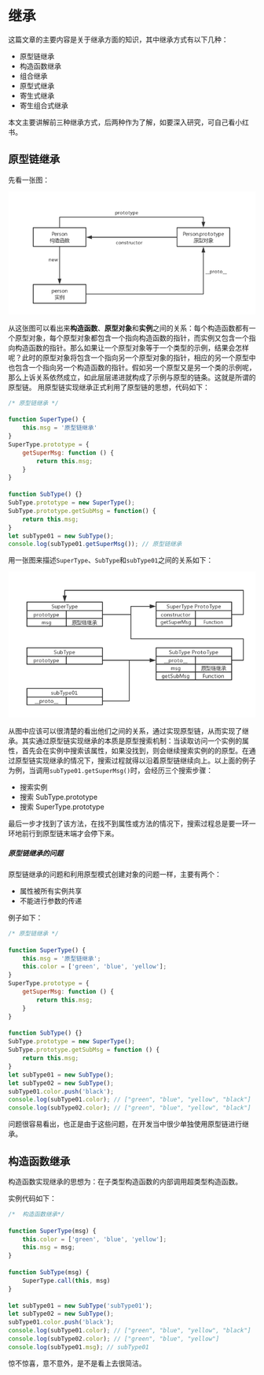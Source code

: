 # 继承

这篇文章的主要内容是关于继承方面的知识，其中继承方式有以下几种：

* 原型链继承
* 构造函数继承
* 组合继承
* 原型式继承
* 寄生式继承
* 寄生组合式继承

本文主要讲解前三种继承方式，后两种作为了解，如要深入研究，可自己看小红书。

## 原型链继承

先看一张图：

![01](_img/chapter06/constructor-prototype-new-01.png)

从这张图可以看出来**构造函数**、**原型对象**和**实例**之间的关系：每个构造函数都有一个原型对象，每个原型对象都包含一个指向构造函数的指针，而实例又包含一个指向构造函数的指针。那么如果让一个原型对象等于一个类型的示例，结果会怎样呢？此时的原型对象将包含一个指向另一个原型对象的指针，相应的另一个原型中也包含一个指向另一个构造函数的指针。假如另一个原型又是另一个类的示例呢，那么上诉关系依然成立，如此层层递进就构成了示例与原型的链条。这就是所谓的原型链。
用原型链实现继承正式利用了原型链的思想，代码如下：

``` javascript
/* 原型链继承 */

function SuperType() {
	this.msg = '原型链继承'
}
SuperType.prototype = {
	getSuperMsg: function () {
		return this.msg;
	}
}

function SubType() {}
SubType.prototype = new SuperType();
SubType.prototype.getSubMsg = function() {
	return this.msg;
}
let subType01 = new SubType();
console.log(subType01.getSuperMsg()); // 原型链继承

```
用一张图来描述`SuperType`、`SubType`和`subType01`之间的关系如下：

![02](_img/chapter06/constructor-prototype-new-02.png)

从图中应该可以很清楚的看出他们之间的关系，通过实现原型链，从而实现了继承。其实通过原型链实现继承的本质是原型搜索机制：当读取访问一个实例的属性，首先会在实例中搜索该属性，如果没找到，则会继续搜索实例的的原型。在通过原型链实现继承的情况下，搜索过程就得以沿着原型链继续向上。以上面的例子为例，当调用`subType01.getSuperMsg()`时，会经历三个搜索步骤： 

* 搜索实例
* 搜索 SubType.prototype
* 搜索 SuperType.prototype

最后一步才找到了该方法，在找不到属性或方法的情况下，搜索过程总是要一环一环地前行到原型链末端才会停下来。

##### 原型链继承的问题
原型链继承的问题和利用原型模式创建对象的问题一样，主要有两个：

* 属性被所有实例共享
* 不能进行参数的传递

例子如下：

``` javascript
/* 原型链继承 */

function SuperType() {
	this.msg = '原型链继承';
	this.color = ['green', 'blue', 'yellow'];
}
SuperType.prototype = {
	getSuperMsg: function () {
		return this.msg;
	}
}

function SubType() {}
SubType.prototype = new SuperType();
SubType.prototype.getSubMsg = function () {
	return this.msg;
}
let subType01 = new SubType();
let subType02 = new SubType();
subType01.color.push('black');
console.log(subType01.color); // ["green", "blue", "yellow", "black"]
console.log(subType02.color); // ["green", "blue", "yellow", "black"]
```
问题很容易看出，也正是由于这些问题，在开发当中很少单独使用原型链进行继承。

## 构造函数继承

构造函数实现继承的思想为：在子类型构造函数的内部调用超类型构造函数。

实例代码如下：

``` javascript
/*  构造函数继承*/

function SuperType(msg) {
	this.color = ['green', 'blue', 'yellow'];
	this.msg = msg;
}

function SubType(msg) {
	SuperType.call(this, msg)
}

let subType01 = new SubType('subType01');
let subType02 = new SubType();
subType01.color.push('black');
console.log(subType01.color); // ["green", "blue", "yellow", "black"]
console.log(subType02.color); // ["green", "blue", "yellow"]
console.log(subType01.msg); // subType01
```

惊不惊喜，意不意外，是不是看上去很简洁。
